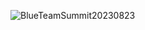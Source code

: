 ![BlueTeamSummit20230823](https://github.com/ButchBytes-sec/ButchBytes-sec/assets/78964580/bad6d7fc-40c2-47ee-b69e-64c046c698d1)
